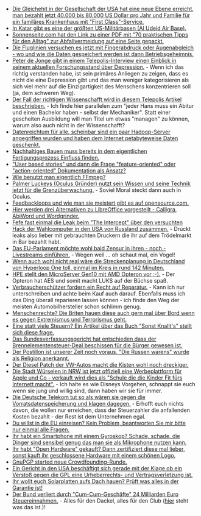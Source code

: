 * [Die Gleichehit in der Gesellschaft der USA hat eine neue Ebene erreicht, man bezahlt jetzt 40.000 bis 80.000 US Dollar pro Jahr und Familie für ein familäres Krankenhaus mit "First Class"-Service.](https://www.nytimes.com/2017/06/03/business/economy/high-end-medical-care.html)
* [In Katar gibt es eine der größten US-Militärbasen (Al Udeid Air Base).](https://blog.fefe.de/?ts=a7cb48c3)
* [Sonnenseite.com hat den Link zu einer PDF mit "70 praktischen Tipps für den Alltag" zur Abfallvermeidung auf eine Seite gepackt.](http://www.sonnenseite.com/de/tipps/abfallvermeidung-so-funktioniert-es.html)
* [Die Fluglinien versuchen es jetzt mit Fingerabdruck oder Augenabgleich - wo und wie die Daten gespeichert werden ist dann Betriebsgeheimnis.](https://www.golem.de/news/biometrie-airlines-wollen-ausweis-durch-fingerabdruck-ersetzen-1706-128199.html)
* [Peter de Jonge gibt in einem Telepolis-Interview einen Einblick in seinem aktuellen Forschungsstand über Depression.](https://www.heise.de/tp/features/Es-gibt-keine-Depressionen-3727685.html) - Wenn ich das richtig verstanden habe, ist sein primäres Anliegen zu zeigen, dass es nicht die eine Depression gibt und das man weniger kategorisieren als sich viel mehr auf die Einzigartigkeit des Menschens konzentrieren soll (ja, dem schweren Weg).
* [Der Fall der richtigen Wissenschafft wird in diesem Telepolis Artikel beschrieben.](https://www.heise.de/tp/features/Wissenschaft-im-Zeitalter-des-Antiprofessionalismus-3731019.html) - Ich finde hier parallelen zum "jeder Hans muss ein Abitur und einen Bachelor haben - selbst der Mechaniker". Statt einer gescheiten Ausbildung will man Titel um etwas "managen" zu können, warum also auch nicht in der Wissenschafft?
* [Datenreichtum für alle, scheinbar sind ein paar Hadoop-Server angegriffen wurden und haben dem Internet petabyteweise Daten geschenkt.](https://www.bleepingcomputer.com/news/security/hadoop-servers-expose-over-5-petabytes-of-data/)
* [Nachhaltiges Bauen muss bereits in dem eigentlichen Fertigungsprozess Einfluss finden.](http://www.sonnenseite.com/de/zukunft/wir-haben-gar-keine-andere-wahl-als-nachhaltig-zu-bauen.html)
* ["User based stories" und dann die Frage "feature-oriented" oder "action-oriented" Dokumentation als Ansatz?](https://opensource.com/article/17/6/documentation-based-user-stories)
* [Wie benutzt man eigentlich FFmpeg?](https://opensource.com/article/17/6/ffmpeg-convert-media-file-formats)
* [Palmer Luckeys (Oculus Gründer) nutzt sein Wissen und seine Technik jetzt für die Grenzüberwachung.](https://www.heise.de/newsticker/meldung/Oculus-Gruender-entwickelt-nun-Grenzueberwachungstechnologie-3733767.html) - Soviel Moral steckt dann auch in Oculus.
* [Feedbackloops und wie man sie meistert gibt es auf opensource.com.](https://opensource.com/open-organization/17/6/mastering-feedback-loops)
* [Hier werden drei Alternativen zu LibreOffice vorgestellt - Calligra, AbiWord und Wordgrinder.](https://opensource.com/article/17/6/3-alternatives-libreoffice-writer)
* [Fefe fast einmal die Leak beim "The Intercept" über den versuchten Hack der Wahlcomputer in den USA von Russland zusammen.](https://blog.fefe.de/?ts=a7c8a391) - Druckt leaks also lieber mit gebrauchten Druckern die ihr auf dem Trödelmarkt in Bar bezahlt habt.
* [Das EU-Parlament möchte wohl bald Zensur in ihren - noch - Livestreams einführen.](https://www.heise.de/newsticker/meldung/Livestream-ohne-Hass-Journalisten-befuerchten-Zensur-im-EU-Parlament-3734195.html) - Wegen weil ... oh schaut mal, ein Vogel!
* [Wenn auch wohl nicht real wäre die Streckenplanung in Deutschland von Hyperloop One toll, einmal im Kreis in rund 142 Minuten.](https://www.golem.de/news/hyperloop-global-challenge-hyperloop-one-stellt-trassenkonzepte-fuer-europa-vor-1706-128226.html)
* [HPE stellt den MicroServer Gen10 mit AMD Opteron vor :-).](https://www.heise.de/newsticker/meldung/HPE-ProLiant-MicroServer-Gen10-mit-AMD-Opteron-X3000-3734794.html) - Der Opteron hat AES und somit macht LUKS auf der Büchse spaß.
* [Verbraucherschützer fordern ein Recht auf Reparatur.](https://www.heise.de/newsticker/meldung/Verbraucherschuetzer-fordern-Recht-auf-Reparatur-fuer-Elektrogeraete-3735029.html) - Kann ich nur unterschreiben und achte beim Kauf auch darauf. Ebenfalls muss ich das Ding überall reparieren lassen können - ich finde den Weg der meisten Automobilhersteller schon schlimm genug.
* [Menschenrechte? Die Briten hauen diese auch gern mal über Bord wenn es gegen Extremismus und Terrorismus geht.](https://tuxproject.de/blog/2017/06/menschenrechtsextremistinnen/)
* [Eine statt viele Steuern? Ein Artikel über das Buch "Sonst Knallt's" stellt sich diese frage.](https://www.heise.de/tp/features/Die-Steuerrevolution-3736279.html)
* [Das Bundesverfassungsgericht hat entschieden dass der Brennelementensteuer-Deal beschissen für die Bürger gewesen ist.](http://www.sonnenseite.com/de/politik/zur-entscheidung-des-bundesverfassungsgerichts-ueber-die-brennelementesteuer.html)
* [Der Postillon ist unserer Zeit noch voraus, "Die Russen warens" wurde als Religion anerkannt.](http://www.der-postillon.com/2017/06/russische-hacker.html)
* [Der Diesel Patch der VW-Autos macht die Kisten wohl noch dreckiger.](https://blog.fefe.de/?ts=a7c92f12)
* [Die Stadt Würselen in NRW ist jetzt offiziell eine Werbeplattform für Apple und Co - verkauft wird dies als "Schule die die Kinder Fit fürs Internett macht".](https://www.heise.de/newsticker/meldung/MINT-freundliche-Schulen-iPad-Klassen-Avatare-und-mehr-Bandbreite-fuer-die-Lehrer-3737050.html) - Ich halte es wie Disneys Vorgehen, schnappt sie euch wenn sie jung und willig sind, dann haben wir sie für immer.
* [Die Deutsche Telekom tut so als wären sie gegen die Vorratsdatenspeicherung und klagen dagegen.](https://www.golem.de/news/ip-adressen-deutsche-telekom-klagt-gegen-vorratsdatenspeicherung-1706-128232.html) - Erhofft euch nichts davon, die wollen nur erreichen, dass der Steuerzahler die anfallenden Kosten bezahlt - der Rest ist dem Unternehmen egal.
* [Du willst in die EU einreisen? Kein Problem, beantworten Sie mir bitte nur einmal alle Fragen.](https://www.heise.de/newsticker/meldung/Datenabgleich-EU-Staaten-befuerworten-Vorkontrolle-visafreier-Reisender-3736327.html)
* [Ihr habt ein Smartphone mit einem Gyroskop? Schade, schade, die Dinger sind sensibel genug das man sie als Mikrophone nutzen kann.](https://blog.fefe.de/?ts=a7c80c92)
* [Ihr habt "Open Hardware" gekauft? Dann zertifiziert diese mal lieber, sonst kauft ihr geschlossene Hardware mit einem schönen Logo.](https://opensource.com/article/17/6/open-source-hardware-certification)
* [GnuPGP started neue Crowdfounding-Runde.](https://www.pro-linux.de/news/1/24814/gnupg-startet-neue-crowd-finanzierungskampagne.html)
* [Ein Gericht in den USA beschäftigt sich gerade mit der Klage ob ein Verstoß gegen die GPL eine Urheberrechts- und Vertragsverletzung ist.](https://www.golem.de/news/freie-lizenzen-gericht-verhandelt-agpl-vertragsverletzung-1706-128244.html)
* [Ihr wollt euch Solarplatten aufs Dach hauen? Prüft was alles in der Garantie ist!](http://www.sonnenseite.com/de/tipps/solartipp-lassen-sie-sich-die-garantien-genau-erklaeren.html)
* [Der Bund verliert durch "Cum-Cum-Geschäfte" 24 Milliarden Euro Steuereinnahmen.](https://blog.fefe.de/?ts=a7c6b137) - Alles für den Dackel, alles für den Club ([hier](https://de.wikipedia.org/wiki/Dividendenstripping) steht was das ist.)!

